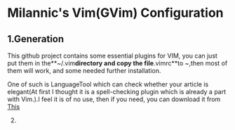 
Milannic's Vim(GVim) Configuration
===================================

1.Generation
-----------------------------------
This github project contains some essential plugins for VIM, you can just put them in the**~/.vim**directory and copy the file**.vimrc**to ~,then most of them will work, and some needed further installation. 

One of such is LanguageTool which can check whether your article is elegant(At first I thought it is a spell-checking plugin which is already a part with Vim.).I feel it is of no use, then if you need, you can download it from [This](http://www.vim.org/scripts/script.php?script_id=3223)

2.

